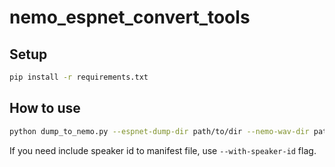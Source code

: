 # nemo_espnet_convert_tools

## Setup
```sh
pip install -r requirements.txt
```

## How to use
```sh
python dump_to_nemo.py --espnet-dump-dir path/to/dir --nemo-wav-dir path/to/wav --manifest-dir path/to/manifest --train-name train_sp --dev-name dev --test-name test
```

If you need include speaker id to manifest file, use `--with-speaker-id` flag.

